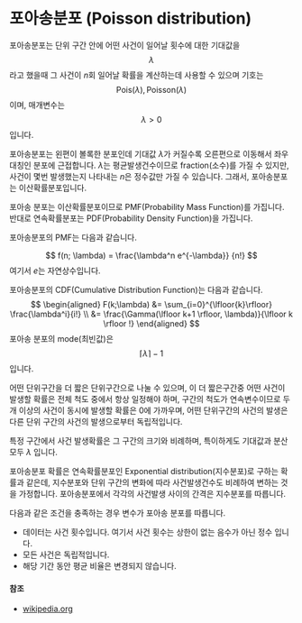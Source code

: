 # 포아송분포 (Poisson distribution)

포아송분포는 단위 구간 안에 어떤 사건이 일어날 횟수에 대한 기대값을
$$
\lambda
$$
라고 했을때 그 사건이 $n$회 일어날 확률을 계산하는데 사용할 수 있으며 기호는
$$
\mathrm{Pois}(\lambda), \mathrm{Poisson}(\lambda)
$$
이며, 매개변수는
$$
\lambda > 0
$$
입니다.

포아송분포는 왼편이 볼록한 분포인데 기대값 $\lambda$가 커질수록 오른편으로 이동해서 좌우대칭인 분포에 근접합니다. $\lambda$는 평균발생건수이므로 fraction(소수)를 가질 수 있지만, 사건이 몇번 발생했는지 나타내는 $n$은 정수값만 가질 수 있습니다. 그래서, 포아송분포는 이산확률분포입니다.

포아송 분포는 이산확률분포이므로 PMF(Probability Mass Function)를 가집니다. 반대로 연속확률분포는 PDF(Probability Density Function)을 가집니다.


포아송분포의 PMF는 다음과 같습니다.

$$
f(n; \lambda) = \frac{\lambda^n e^{-\lambda}} {n!}
$$
여기서  $e$는 자연상수입니다.

포아송분포의 CDF(Cumulative Distribution Function)는 다음과 같습니다.
$$
\begin{aligned}
F(k;\lambda) &= \sum_{i=0}^{\lfloor{k}\rfloor} \frac{\lambda^i}{i!} \\
&= \frac{\Gamma(\lfloor k+1 \rfloor, \lambda)}{\lfloor k \rfloor !}
\end{aligned}
$$
포아송 분포의 mode(최빈값)은
$$
\lceil \lambda \rceil - 1
$$
입니다.

어떤 단위구간을 더 짧은 단위구간으로 나눌 수 있으며, 이 더 짧은구간중 어떤 사건이 발생할 확률은 전체 척도 중에서 항상 일정해야 하며, 구간의 척도가 연속변수이므로 두개 이상의 사건이 동시에 발생할 확률은 0에 가까우며, 어떤 단위구간의 사건의 발생은 다른 단위 구간의 사건의 발생으로부터 독립적입니다.

특정 구간에서 사건 발생확률은 그 구간의 크기와 비례하며, 특이하게도 기대값과 분산 모두 $\lambda$ 입니다.

포아송분포 확률은 연속확률분포인 Exponential distribution(지수분포)로 구하는 확률과 같은데, 지수분포와 단위 구간의 변화에 따라 사건발생건수도 비례하여 변하는 것을 가정합니다. 포아송분포에서 각각의 사건발생 사이의 간격은 지수분포를 따릅니다. 

다음과 같은 조건을 충족하는 경우 변수가 포아송 분포를 따릅니다.

- 데이터는 사건 횟수입니다. 여기서 사건 횟수는 상한이 없는 음수가 아닌 정수 입니다.
- 모든 사건은 독립적입니다.
- 해당 기간 동안 평균 비율은 변경되지 않습니다.

####  참조

- [wikipedia.org](https://ko.wikipedia.org/wiki/%ED%91%B8%EC%95%84%EC%86%A1_%EB%B6%84%ED%8F%AC)

